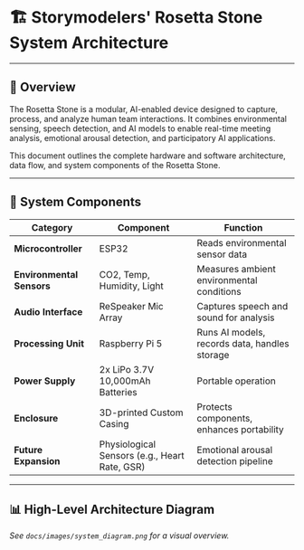 # 🏗️ Storymodelers' Rosetta Stone System Architecture

---

## 📖 Overview

The Rosetta Stone is a modular, AI-enabled device designed to capture, process, and analyze human team interactions. It combines environmental sensing, speech detection, and AI models to enable real-time meeting analysis, emotional arousal detection, and participatory AI applications.

This document outlines the complete hardware and software architecture, data flow, and system components of the Rosetta Stone.

---

## 🔧 System Components

| Category       | Component                         | Function                                      |
|----------------|-----------------------------------|-----------------------------------------------|
| **Microcontroller** | ESP32                       | Reads environmental sensor data               |
| **Environmental Sensors** | CO2, Temp, Humidity, Light | Measures ambient environmental conditions |
| **Audio Interface** | ReSpeaker Mic Array         | Captures speech and sound for analysis        |
| **Processing Unit** | Raspberry Pi 5              | Runs AI models, records data, handles storage |
| **Power Supply** | 2x LiPo 3.7V 10,000mAh Batteries | Portable operation                           |
| **Enclosure**   | 3D-printed Custom Casing        | Protects components, enhances portability     |
| **Future Expansion** | Physiological Sensors (e.g., Heart Rate, GSR) | Emotional arousal detection pipeline    |

---

## 📊 High-Level Architecture Diagram

_See `docs/images/system_diagram.png` for a visual overview._  


